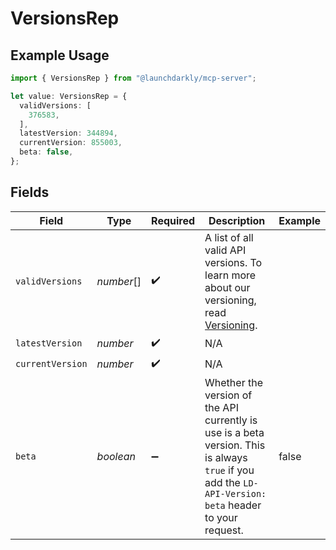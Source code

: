 # VersionsRep

## Example Usage

```typescript
import { VersionsRep } from "@launchdarkly/mcp-server";

let value: VersionsRep = {
  validVersions: [
    376583,
  ],
  latestVersion: 344894,
  currentVersion: 855003,
  beta: false,
};
```

## Fields

| Field                                                                                                                                                                        | Type                                                                                                                                                                         | Required                                                                                                                                                                     | Description                                                                                                                                                                  | Example                                                                                                                                                                      |
| ---------------------------------------------------------------------------------------------------------------------------------------------------------------------------- | ---------------------------------------------------------------------------------------------------------------------------------------------------------------------------- | ---------------------------------------------------------------------------------------------------------------------------------------------------------------------------- | ---------------------------------------------------------------------------------------------------------------------------------------------------------------------------- | ---------------------------------------------------------------------------------------------------------------------------------------------------------------------------- |
| `validVersions`                                                                                                                                                              | *number*[]                                                                                                                                                                   | :heavy_check_mark:                                                                                                                                                           | A list of all valid API versions. To learn more about our versioning, read [Versioning](https://launchdarkly.com/docs/api#versioning).                                       |                                                                                                                                                                              |
| `latestVersion`                                                                                                                                                              | *number*                                                                                                                                                                     | :heavy_check_mark:                                                                                                                                                           | N/A                                                                                                                                                                          |                                                                                                                                                                              |
| `currentVersion`                                                                                                                                                             | *number*                                                                                                                                                                     | :heavy_check_mark:                                                                                                                                                           | N/A                                                                                                                                                                          |                                                                                                                                                                              |
| `beta`                                                                                                                                                                       | *boolean*                                                                                                                                                                    | :heavy_minus_sign:                                                                                                                                                           | Whether the version of the API currently is use is a beta version. This is always <code>true</code> if you add the <code>LD-API-Version: beta</code> header to your request. | false                                                                                                                                                                        |